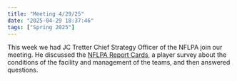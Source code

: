 ```yaml
---
title: "Meeting 4/29/25"
date: "2025-04-29 18:37:46"
tags: ["Spring 2025"]
---
```

This week we had JC Tretter Chief Strategy Officer of the NFLPA join our meeting. He discussed the [NFLPA Report Cards](https://nflpa.com/report-cards/2025), a player survey about the conditions of the facility and management of the teams, and then answered questions.
